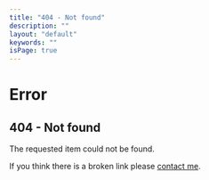 ```yaml
---
title: "404 - Not found"
description: ""
layout: "default"
keywords: ""
isPage: true
---
```

# Error
## 404 - Not found
The requested item could not be found.

If you think there is a broken link please [contact me](mailto:greg@gregnk.com).